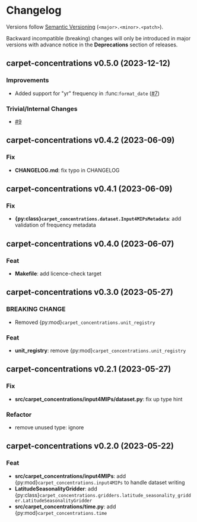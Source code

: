 # Changelog

Versions follow [Semantic Versioning](https://semver.org/) (`<major>.<minor>.<patch>`).

Backward incompatible (breaking) changes will only be introduced in major versions
with advance notice in the **Deprecations** section of releases.


<!--
You should *NOT* be adding new changelog entries to this file, this
file is managed by towncrier. See changelog/README.md.

You *may* edit previous changelogs to fix problems like typo corrections or such.
To add a new changelog entry, please see
https://pip.pypa.io/en/latest/development/contributing/#news-entries,
noting that we use the `changelog` directory instead of news, md instead
of rst and use slightly different categories.
-->

<!-- towncrier release notes start -->

## carpet-concentrations v0.5.0 (2023-12-12)


### Improvements

- Added support for "yr" frequency in :func:`format_date` ([#7](https://github.com/climate-resource/Carpet-Concentrations/pulls/7))

### Trivial/Internal Changes

- [#9](https://github.com/climate-resource/Carpet-Concentrations/pulls/9)


## carpet-concentrations v0.4.2 (2023-06-09)

### Fix

- **CHANGELOG.md**: fix typo in CHANGELOG

## carpet-concentrations v0.4.1 (2023-06-09)

### Fix

- **{py:class}`carpet_concentrations.dataset.Input4MIPsMetadata`**: add validation of frequency metadata

## carpet-concentrations v0.4.0 (2023-06-07)

### Feat

- **Makefile**: add licence-check target

## carpet-concentrations v0.3.0 (2023-05-27)

### BREAKING CHANGE

- Removed {py:mod}`carpet_concentrations.unit_registry`

### Feat

- **unit_registry**: remove {py:mod}`carpet_concentrations.unit_registry`

## carpet-concentrations v0.2.1 (2023-05-27)

### Fix

- **src/carpet_concentrations/input4MIPs/dataset.py**: fix up type hint

### Refactor

- remove unused type: ignore

## carpet-concentrations v0.2.0 (2023-05-22)

### Feat

- **src/carpet_concentrations/input4MIPs**: add {py:mod}`carpet_concentrations.input4MIPs` to handle dataset writing
- **LatitudeSeasonalityGridder**: add {py:class}`carpet_concentrations.gridders.latitude_seasonality_gridder.LatitudeSeasonalityGridder`
- **src/carpet_concentrations/time.py**: add {py:mod}`carpet_concentrations.time`
